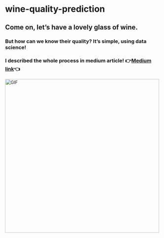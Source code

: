 # wine-quality-prediction

<h2>Come on, let’s have a lovely glass of wine.</h2>
<h3>But how can we know their quality? It’s simple, using data science!</h3>
<h3>I described the whole process in medium article! 👉<a href="https://medium.com/@yulasozen/come-on-lets-have-a-lovely-glass-of-wine-6e963f6be6b0">Medium link</a>👈</h3>

<img align="middle" alt="GIF" src="https://media.tenor.com/images/7d15834236f87dee7f87c7e5a1e22df9/tenor.gif" width="500"/>
